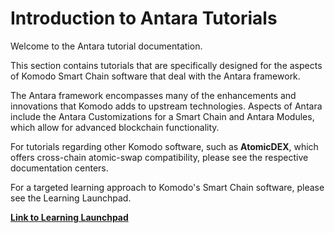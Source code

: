 # Introduction to Antara Tutorials

Welcome to the Antara tutorial documentation.

This section contains tutorials that are specifically designed for the aspects of Komodo Smart Chain software that deal with the Antara framework. 

The Antara framework encompasses many of the enhancements and innovations that Komodo adds to upstream technologies. Aspects of Antara include the Antara Customizations for a Smart Chain and Antara Modules, which allow for advanced blockchain functionality.

For tutorials regarding other Komodo software, such as <b>AtomicDEX</b>, which offers cross-chain atomic-swap compatibility, please see the respective documentation centers.

For a targeted learning approach to Komodo's Smart Chain software, please see the Learning Launchpad.

[<b>Link to Learning Launchpad</b>](../../../basic-docs/start-here/learning-launchpad/learning-path-outline.html)

